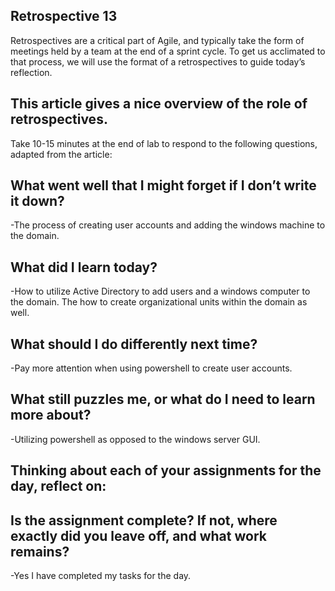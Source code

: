 ## Retrospective 13

Retrospectives are a critical part of Agile, and typically take the form of meetings held by a team at the end of a sprint cycle. To get us acclimated to that process, we will use the format of a retrospectives to guide today’s reflection.

## This article gives a nice overview of the role of retrospectives.

Take 10-15 minutes at the end of lab to respond to the following questions, adapted from the article:

## What went well that I might forget if I don’t write it down?

-The process of creating user accounts and adding the windows machine to the domain.

## What did I learn today?

-How to utilize Active Directory to add users and a windows computer to the domain. The how to create organizational units within the domain as well.

## What should I do differently next time?

-Pay more attention when using powershell to create user accounts.

## What still puzzles me, or what do I need to learn more about?

-Utilizing powershell as opposed to the windows server GUI.

## Thinking about each of your assignments for the day, reflect on:

## Is the assignment complete? If not, where exactly did you leave off, and what work remains?

-Yes I have completed my tasks for the day.
